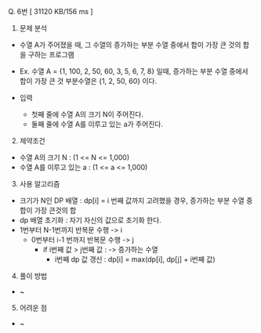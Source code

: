 Q. 6번 [ 31120 KB/156 ms ]

1. 문제 분석
- 수열 A가 주어졌을 때, 그 수열의 증가하는 부분 수열 중에서 합이 가장 큰 것의 합을 구하는 프로그램
- Ex. 수열 A = {1, 100, 2, 50, 60, 3, 5, 6, 7, 8} 일때, 증가하는 부분 수열 중에서 합이 가장 큰 것 부분수열은 {1, 2, 50, 60} 이다.


- 입력
  - 첫째 줄에 수열 A의 크기 N이 주어진다.
  - 둘째 줄에 수열 A를 이루고 있는 a가 주어진다.

2. 제약조건
- 수열 A의 크기 N : (1 <= N <= 1,000)
- 수열 A를 이루고 있는 a : (1 <= a <= 1,000)

3. 사용 알고리즘
- 크기가 N인 DP 배열 : dp[i] = i 번째 값까지 고려했을 경우, 증가하는 부분 수열 중 합이 가장 큰것의 합
- dp 배열 초기화 : 자기 자신의 값으로 초기화 한다.
- 1번부터 N-1번까지 반복문 수행 -> i
  - 0번부터 i-1 번까지 반복문 수행 -> j
    - if i번째 값 > j번째 값 : -> 증가하는 수열
      - i번째 dp 값 갱신 : dp[i] = max(dp[i], dp[j] + i번째 값)

4. 풀이 방법
- ~

5. 어려운 점
- ~